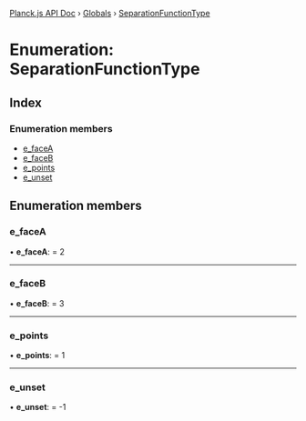 [Planck.js API Doc](../README.md) › [Globals](../globals.md) › [SeparationFunctionType](separationfunctiontype.md)

# Enumeration: SeparationFunctionType

## Index

### Enumeration members

* [e_faceA](separationfunctiontype.md#e_facea)
* [e_faceB](separationfunctiontype.md#e_faceb)
* [e_points](separationfunctiontype.md#e_points)
* [e_unset](separationfunctiontype.md#e_unset)

## Enumeration members

###  e_faceA

• **e_faceA**: = 2

___

###  e_faceB

• **e_faceB**: = 3

___

###  e_points

• **e_points**: = 1

___

###  e_unset

• **e_unset**: = -1
